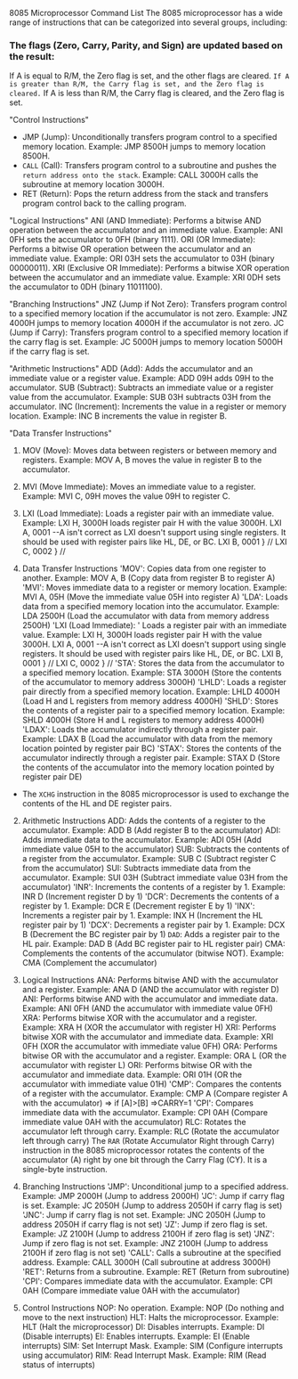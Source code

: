8085 Microprocessor Command List
The 8085 microprocessor has a wide range of instructions that can be categorized into several groups, including:

### The flags (Zero, Carry, Parity, and Sign) are updated based on the result:
If A is equal to R/M, the Zero flag is set, and the other flags are cleared.
`If A is greater than R/M, the Carry flag is set, and the Zero flag is cleared.`
If A is less than R/M, the Carry flag is cleared, and the Zero flag is set.

"Control Instructions"
- JMP (Jump): Unconditionally transfers program control to a specified memory location. Example: JMP 8500H jumps to memory location 8500H.
- `CALL` (Call): Transfers program control to a subroutine and pushes the `return address onto the stack`. Example: CALL 3000H calls the subroutine at memory location 3000H.
- RET (Return): Pops the return address from the stack and transfers program control back to the calling program.

"Logical Instructions"
ANI (AND Immediate): Performs a bitwise AND operation between the accumulator and an immediate value. Example: ANI 0FH sets the accumulator to 0FH (binary 1111).
ORI (OR Immediate): Performs a bitwise OR operation between the accumulator and an immediate value. Example: ORI 03H sets the accumulator to 03H (binary 00000011).
XRI (Exclusive OR Immediate): Performs a bitwise XOR operation between the accumulator and an immediate value. Example: XRI 0DH sets the accumulator to 0DH (binary 11011100).

"Branching Instructions"
JNZ (Jump if Not Zero): Transfers program control to a specified memory location if the accumulator is not zero. Example: JNZ 4000H jumps to memory location 4000H if the accumulator is not zero.
JC (Jump if Carry): Transfers program control to a specified memory location if the carry flag is set. Example: JC 5000H jumps to memory location 5000H if the carry flag is set.

"Arithmetic Instructions"
ADD (Add): Adds the accumulator and an immediate value or a register value. Example: ADD 09H adds 09H to the accumulator.
SUB (Subtract): Subtracts an immediate value or a register value from the accumulator. Example: SUB 03H subtracts 03H from the accumulator.
INC (Increment): Increments the value in a register or memory location. Example: INC B increments the value in register B.



"Data Transfer Instructions"
1. MOV (Move): Moves data between registers or between memory and registers. Example: MOV A, B moves the value in register B to the accumulator.
2. MVI (Move Immediate): Moves an immediate value to a register. Example: MVI C, 09H moves the value 09H to register C.
3. LXI (Load Immediate): 
Loads a register pair with an immediate value. 
Example: LXI H, 3000H loads register pair H with the value 3000H.
LXI A, 0001  --A isn't correct as LXI doesn't support using single registers. It should be used with register pairs like HL, DE, or BC.
LXI B, 0001 }   //
LXI C, 0002 }   //




1. Data Transfer Instructions
'MOV': Copies data from one register to another.
Example: MOV A, B (Copy data from register B to register A)
'MVI': Moves immediate data to a register or memory location.
Example: MVI A, 05H (Move the immediate value 05H into register A)
'LDA': Loads data from a specified memory location into the accumulator.
Example: LDA 2500H (Load the accumulator with data from memory address 2500H)
'LXI (Load Immediate): '
Loads a register pair with an immediate value. 
Example: LXI H, 3000H loads register pair H with the value 3000H.
LXI A, 0001  --A isn't correct as LXI doesn't support using single registers. It should be used with register pairs like HL, DE, or BC.
LXI B, 0001 }   //
LXI C, 0002 }   //
'STA': Stores the data from the accumulator to a specified memory location.
Example: STA 3000H (Store the contents of the accumulator to memory address 3000H)
'LHLD': Loads a register pair directly from a specified memory location.
Example: LHLD 4000H (Load H and L registers from memory address 4000H)
'SHLD': Stores the contents of a register pair to a specified memory location.
Example: SHLD 4000H (Store H and L registers to memory address 4000H)
'LDAX': Loads the accumulator indirectly through a register pair.
Example: LDAX B (Load the accumulator with data from the memory location pointed by register pair BC)
'STAX': Stores the contents of the accumulator indirectly through a register pair.
Example: STAX D (Store the contents of the accumulator into the memory location pointed by register pair DE)
- The `XCHG` instruction in the 8085 microprocessor is used to exchange the contents of the HL and DE register pairs.

2. Arithmetic Instructions
ADD: Adds the contents of a register to the accumulator.
Example: ADD B (Add register B to the accumulator)
ADI: Adds immediate data to the accumulator.
Example: ADI 05H (Add immediate value 05H to the accumulator)
SUB: Subtracts the contents of a register from the accumulator.
Example: SUB C (Subtract register C from the accumulator)
SUI: Subtracts immediate data from the accumulator.
Example: SUI 03H (Subtract immediate value 03H from the accumulator)
'INR': Increments the contents of a register by 1.
Example: INR D (Increment register D by 1)
'DCR': Decrements the contents of a register by 1.
Example: DCR E (Decrement register E by 1)
'INX': Increments a register pair by 1.
Example: INX H (Increment the HL register pair by 1)
'DCX': Decrements a register pair by 1.
Example: DCX B (Decrement the BC register pair by 1)
`DAD`: Adds a register pair to the HL pair.
Example: DAD B (Add BC register pair to HL register pair)
CMA: Complements the contents of the accumulator (bitwise NOT).
Example: CMA (Complement the accumulator)

3. Logical Instructions
ANA: Performs bitwise AND with the accumulator and a register.
Example: ANA D (AND the accumulator with register D)
ANI: Performs bitwise AND with the accumulator and immediate data.
Example: ANI 0FH (AND the accumulator with immediate value 0FH)
XRA: Performs bitwise XOR with the accumulator and a register.
Example: XRA H (XOR the accumulator with register H)
XRI: Performs bitwise XOR with the accumulator and immediate data.
Example: XRI 0FH (XOR the accumulator with immediate value 0FH)
ORA: Performs bitwise OR with the accumulator and a register.
Example: ORA L (OR the accumulator with register L)
ORI: Performs bitwise OR with the accumulator and immediate data.
Example: ORI 01H (OR the accumulator with immediate value 01H)
'CMP': Compares the contents of a register with the accumulator.
Example: CMP A (Compare register A with the accumulator)  => if [A]>[B] =>CARRY=1
'CPI': Compares immediate data with the accumulator.
Example: CPI 0AH (Compare immediate value 0AH with the accumulator)
RLC: Rotates the accumulator left through carry.
Example: RLC (Rotate the accumulator left through carry)
The `RAR` (Rotate Accumulator Right through Carry) instruction in the 8085 microprocessor rotates 
the contents of the accumulator (A) right by one bit through the Carry Flag (CY). It is a single-byte instruction.



4. Branching Instructions
'JMP': Unconditional jump to a specified address.
Example: JMP 2000H (Jump to address 2000H)
'JC': Jump if carry flag is set.
Example: JC 2050H (Jump to address 2050H if carry flag is set)
'JNC': Jump if carry flag is not set.
Example: JNC 2050H (Jump to address 2050H if carry flag is not set)
'JZ': Jump if zero flag is set.
Example: JZ 2100H (Jump to address 2100H if zero flag is set)
'JNZ': Jump if zero flag is not set.
Example: JNZ 2100H (Jump to address 2100H if zero flag is not set)
'CALL': Calls a subroutine at the specified address.
Example: CALL 3000H (Call subroutine at address 3000H)
'RET': Returns from a subroutine.
Example: RET (Return from subroutine)
'CPI': Compares immediate data with the accumulator.
Example: CPI 0AH (Compare immediate value 0AH with the accumulator)

5. Control Instructions
NOP: No operation.
Example: NOP (Do nothing and move to the next instruction)
HLT: Halts the microprocessor.
Example: HLT (Halt the microprocessor)
DI: Disables interrupts.
Example: DI (Disable interrupts)
EI: Enables interrupts.
Example: EI (Enable interrupts)
SIM: Set Interrupt Mask.
Example: SIM (Configure interrupts using accumulator)
RIM: Read Interrupt Mask.
Example: RIM (Read status of interrupts)
